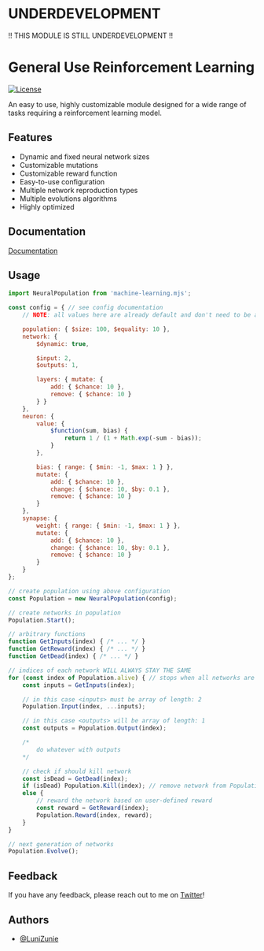 # UNDERDEVELOPMENT
!! THIS MODULE IS STILL UNDERDEVELOPMENT !!

# General Use Reinforcement Learning

[![License](https://img.shields.io/badge/License-Apache%202.0-blue.svg)](https://opensource.org/licenses/Apache-2.0)

An easy to use, highly customizable module designed for a wide range of tasks requiring a reinforcement learning model.
## Features

- Dynamic and fixed neural network sizes
- Customizable mutations
- Customizable reward function
- Easy-to-use configuration
- Multiple network reproduction types
- Multiple evolutions algorithms
- Highly optimized
## Documentation

[Documentation](https://github.com/LuniZunie/machine-learning/wiki)
## Usage


```javascript
import NeuralPopulation from 'machine-learning.mjs';

const config = { // see config documentation
    // NOTE: all values here are already default and don't need to be added in usage

    population: { $size: 100, $equality: 10 },
    network: {
        $dynamic: true,

        $input: 2,
        $outputs: 1,

        layers: { mutate: {
            add: { $chance: 10 },
            remove: { $chance: 10 }
        } }
    },
    neuron: {
        value: {
            $function(sum, bias) {
                return 1 / (1 + Math.exp(-sum - bias));
            }
        },

        bias: { range: { $min: -1, $max: 1 } },
        mutate: {
            add: { $chance: 10 },
            change: { $chance: 10, $by: 0.1 },
            remove: { $chance: 10 }
        }
    },
    synapse: {
        weight: { range: { $min: -1, $max: 1 } },
        mutate: {
            add: { $chance: 10 },
            change: { $chance: 10, $by: 0.1 },
            remove: { $chance: 10 }
        }
    }
};

// create population using above configuration
const Population = new NeuralPopulation(config);

// create networks in population
Population.Start();

// arbitrary functions
function GetInputs(index) { /* ... */ }
function GetReward(index) { /* ... */ }
function GetDead(index) { /* ... */ }

// indices of each network WILL ALWAYS STAY THE SAME
for (const index of Population.alive) { // stops when all networks are dead
    const inputs = GetInputs(index);

    // in this case <inputs> must be array of length: 2
    Population.Input(index, ...inputs);

    // in this case <outputs> will be array of length: 1
    const outputs = Population.Output(index);

    /*
        do whatever with outputs
    */

    // check if should kill network
    const isDead = GetDead(index);
    if (isDead) Population.Kill(index); // remove network from Population.alive (until evolve)
    else {
        // reward the network based on user-defined reward
        const reward = GetReward(index);
        Population.Reward(index, reward);
    }
}

// next generation of networks
Population.Evolve();
```
## Feedback

If you have any feedback, please reach out to me on [Twitter](https://x.com/CedricHotopp)!
## Authors

- [@LuniZunie](https://www.github.com/LuniZunie)
